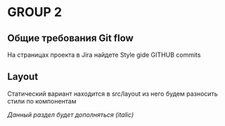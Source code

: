 # GROUP 2

## Общие требования Git flow
На страницах проекта в Jira найдете Style gide GITHUB commits

## Layout

Статический вариант находится в src/layout из него будем разносить стили по компонентам

*Данный раздел будет дополняться (italic)*
